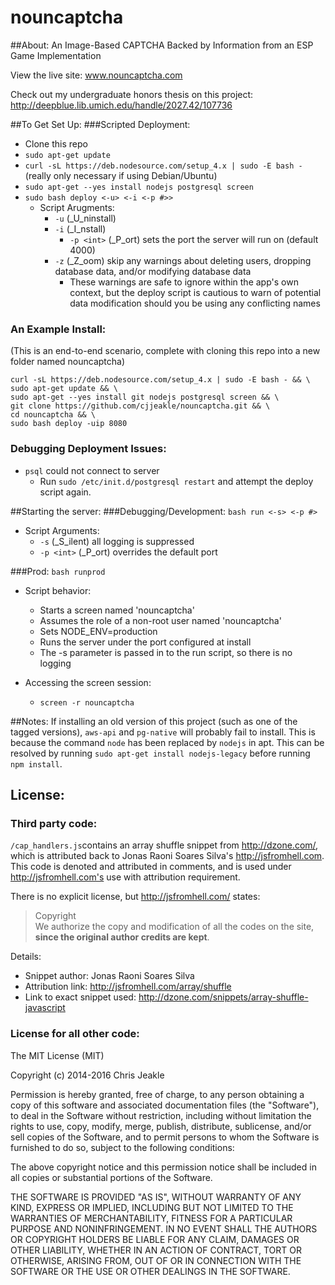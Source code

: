 nouncaptcha
===========

##About:
An Image-Based CAPTCHA Backed by Information from an ESP Game Implementation

View the live site: www.nouncaptcha.com

Check out my undergraduate honors thesis on this project: http://deepblue.lib.umich.edu/handle/2027.42/107736

##To Get Set Up:
###Scripted Deployment:
* Clone this repo
* ```sudo apt-get update```
* ```curl -sL https://deb.nodesource.com/setup_4.x | sudo -E bash -``` (really only necessary if using Debian/Ubuntu)
* ```sudo apt-get --yes install nodejs postgresql screen```
* ```sudo bash deploy <-u> <-i <-p #>>```
    * Script Arugments:
        * ```-u``` (_U_ninstall)
        * ```-i``` (_I_nstall)
            * ```-p <int>``` (_P_ort) sets the port the server will run on (default 4000)
        * ```-z``` (_Z_oom) skip any warnings about deleting users, dropping database data, and/or modifying database data
        	* These warnings are safe to ignore within the app's own context, but the deploy script is cautious to warn of potential data modification should you be using any conflicting names

### An Example Install:
(This is an end-to-end scenario, complete with cloning this repo into a new folder named nouncaptcha)
```
curl -sL https://deb.nodesource.com/setup_4.x | sudo -E bash - && \
sudo apt-get update && \
sudo apt-get --yes install git nodejs postgresql screen && \
git clone https://github.com/cjjeakle/nouncaptcha.git && \
cd nouncaptcha && \
sudo bash deploy -uip 8080
```

### Debugging Deployment Issues:
* `psql` could not connect to server
    * Run `sudo /etc/init.d/postgresql restart` and attempt the deploy script again.

##Starting the server:
###Debugging/Development:
```bash run <-s> <-p #>```

* Script Arguments:
    * ```-s``` (_S_ilent) all logging is suppressed
    * ```-p <int>``` (_P_ort) overrides the default port

###Prod:
```bash runprod```

* Script behavior:
    * Starts a screen named 'nouncaptcha'
    * Assumes the role of a non-root user named 'nouncaptcha'
    * Sets NODE_ENV=production
    * Runs the server under the port configured at install
    * The -s parameter is passed in to the run script, so there is no logging

* Accessing the screen session:
    * ```screen -r nouncaptcha```

##Notes:
If installing an old version of this project (such as one of the tagged versions), ```aws-api``` and ```pg-native``` will probably fail to install. 
This is because the command ```node``` has been replaced by ```nodejs``` in apt. 
This can be resolved by running ```sudo apt-get install nodejs-legacy``` before running ```npm install```.

## License:
### Third party code:
`/cap_handlers.js`contains an array shuffle snippet from http://dzone.com/, which is attributed back to Jonas Raoni Soares Silva's http://jsfromhell.com. This code is denoted and attributed in comments, and is used under http://jsfromhell.com's use with attribution requirement.

There is no explicit license, but http://jsfromhell.com/ states:
> Copyright<br/>
> We authorize the copy and modification of all the codes on the site, <strong>since the original author credits are kept</strong>.

Details:
* Snippet author: Jonas Raoni Soares Silva
* Attribution link: http://jsfromhell.com/array/shuffle
* Link to exact snippet used: http://dzone.com/snippets/array-shuffle-javascript

### License for all other code:
The MIT License (MIT)

Copyright (c) 2014-2016 Chris Jeakle

Permission is hereby granted, free of charge, to any person obtaining a copy
of this software and associated documentation files (the "Software"), to deal
in the Software without restriction, including without limitation the rights
to use, copy, modify, merge, publish, distribute, sublicense, and/or sell
copies of the Software, and to permit persons to whom the Software is
furnished to do so, subject to the following conditions:

The above copyright notice and this permission notice shall be included in all
copies or substantial portions of the Software.

THE SOFTWARE IS PROVIDED "AS IS", WITHOUT WARRANTY OF ANY KIND, EXPRESS OR
IMPLIED, INCLUDING BUT NOT LIMITED TO THE WARRANTIES OF MERCHANTABILITY,
FITNESS FOR A PARTICULAR PURPOSE AND NONINFRINGEMENT. IN NO EVENT SHALL THE
AUTHORS OR COPYRIGHT HOLDERS BE LIABLE FOR ANY CLAIM, DAMAGES OR OTHER
LIABILITY, WHETHER IN AN ACTION OF CONTRACT, TORT OR OTHERWISE, ARISING FROM,
OUT OF OR IN CONNECTION WITH THE SOFTWARE OR THE USE OR OTHER DEALINGS IN THE
SOFTWARE.

